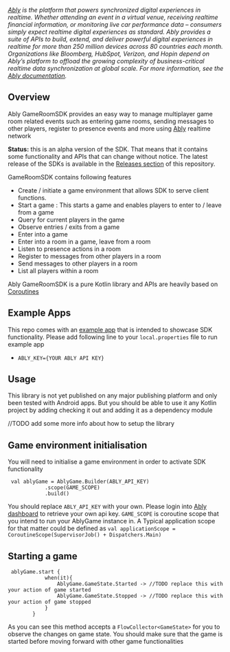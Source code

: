 _[Ably](https://ably.com) is the platform that powers synchronized digital experiences in realtime. Whether attending an event in a virtual venue, receiving realtime financial information, or monitoring live car performance data – consumers simply expect realtime digital experiences as standard. Ably provides a suite of APIs to build, extend, and deliver powerful digital experiences in realtime for more than 250 million devices across 80 countries each month. Organizations like Bloomberg, HubSpot, Verizon, and Hopin depend on Ably’s platform to offload the growing complexity of business-critical realtime data synchronization at global scale. For more information, see the [Ably documentation](https://ably.com/documentation)._

## Overview

Ably GameRoomSDK provides an easy way to manage multiplayer game room related events such as entering game rooms,
sending messages to other players, register to presence events and more using  [Ably](https://ably.com/) realtime network

**Status:** this is an alpha version of the SDK. That means that it contains some functionality and APIs that can
change without notice.  The latest release of the SDKs is available in the [Releases section](https://github.com/ably/ably-asset-tracking-android/releases) of this repository.

GameRoomSDK contains following features
* Create / initiate a game environment that allows SDK to serve client functions.
* Start a game : This starts a game and enables players to enter to / leave from a game
* Query for current players in the game
* Observe entries / exits from a game
* Enter into a game
* Enter into a room in a game,  leave from a room
* Listen to presence actions in a room
* Register to messages from other players in a room
* Send messages to other players in a room
* List all players within a room

Ably GameRoomSDK is a pure Kotlin library and APIs are heavily based on [Coroutines](https://kotlinlang.org/docs/coroutines-overview.html)

## Example Apps

This repo comes with an [example app](app/) that is intended to showcase SDK functionality.
Please add following line to your ```local.properties``` file to run example app

- ```ABLY_KEY={YOUR ABLY API KEY}```

## Usage

This library is not yet published on any major publishing platform and only been tested with Android apps. But you
should be able to use it any Kotlin project by adding checking it out and adding it as a dependency module

//TODO add some more info about how to setup the library

## Game environment initialisation
You will need to initialise a game environment in order to activate SDK functionality

```kotlinlang
 val ablyGame = AblyGame.Builder(ABLY_API_KEY)
            .scope(GAME_SCOPE)
            .build()

```
You should replace ```ABLY_API_KEY``` with your own. Please login into [Ably dashboard](https://ably.com/login) to retrieve
 your own api key.
 ```GAME_SCOPE``` is coroutine scope that you intend to run your AblyGame instance in. A Typical application scope
 for that matter could be defined as
 ```val applicationScope = CoroutineScope(SupervisorJob() + Dispatchers.Main)```

 ## Starting a game

```kotlinlang
 ablyGame.start {
            when(it){
                AblyGame.GameState.Started -> //TODO replace this with your action of game started
                AblyGame.GameState.Stopped -> //TODO replace this with your action of game stopped
            }
        }
```
As you can see this method accepts a ```FlowCollector<GameState>``` for you to observe the changes on game state. You
 should make sure that the game is started before moving forward with other game functionalities
